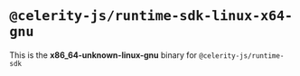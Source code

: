 # `@celerity-js/runtime-sdk-linux-x64-gnu`

This is the **x86_64-unknown-linux-gnu** binary for `@celerity-js/runtime-sdk`
